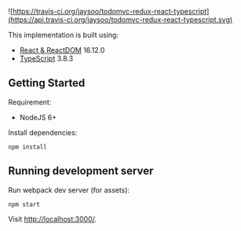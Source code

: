 ![https://travis-ci.org/jaysoo/todomvc-redux-react-typescript](https://api.travis-ci.org/jaysoo/todomvc-redux-react-typescript.svg)

This implementation is built using:

- [React & ReactDOM](http://facebook.github.io/react/) 16.12.0
- [TypeScript](http://www.typescriptlang.org/) 3.8.3


## Getting Started

Requirement:

- NodeJS 6+

Install dependencies:

```
npm install
```

## Running development server

Run webpack dev server (for assets):

```
npm start
```

Visit [http://localhost:3000/](http://localhost:3000/).
